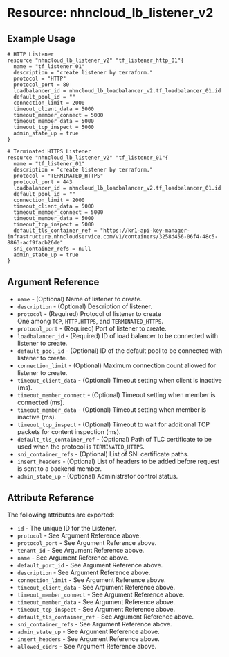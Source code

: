 # Resource: nhncloud_lb_listener_v2

## Example Usage

```
# HTTP Listener
resource "nhncloud_lb_listener_v2" "tf_listener_http_01"{
  name = "tf_listener_01"
  description = "create listener by terraform."
  protocol = "HTTP"
  protocol_port = 80
  loadbalancer_id = nhncloud_lb_loadbalancer_v2.tf_loadbalancer_01.id
  default_pool_id = ""
  connection_limit = 2000
  timeout_client_data = 5000
  timeout_member_connect = 5000
  timeout_member_data = 5000
  timeout_tcp_inspect = 5000
  admin_state_up = true
}

# Terminated HTTPS Listener
resource "nhncloud_lb_listener_v2" "tf_listener_01"{
  name = "tf_listener_01"
  description = "create listener by terraform."
  protocol = "TERMINATED_HTTPS"
  protocol_port = 443
  loadbalancer_id = nhncloud_lb_loadbalancer_v2.tf_loadbalancer_01.id
  default_pool_id = ""
  connection_limit = 2000
  timeout_client_data = 5000
  timeout_member_connect = 5000
  timeout_member_data = 5000
  timeout_tcp_inspect = 5000
  default_tls_container_ref = "https://kr1-api-key-manager-infrastructure.nhncloudservice.com/v1/containers/3258d456-06f4-48c5-8863-acf9facb26de"
  sni_container_refs = null
  admin_state_up = true
}
```


## Argument Reference

* `name` - (Optional) Name of listener to create.
* `description` - (Optional) Description of listener.
* `protocol` - (Required) Protocol of listener to create <br>One among `TCP`, `HTTP,HTTPS`, and `TERMINATED_HTTPS`.
* `protocol_port` - (Required) Port of listener to create.
* `loadbalancer_id` - (Required) ID of load balancer to be connected with listener to create.
* `default_pool_id` - (Optional) ID of the default pool to be connected with listener to create.
* `connection_limit` - (Optional) Maximum connection count allowed for listener to create.
* `timeout_client_data` - (Optional) Timeout setting when client is inactive (ms).
* `timeout_member_connect` - (Optional) Timeout setting when member is connected (ms).
* `timeout_member_data` - (Optional) Timeout setting when member is inactive (ms).
* `timeout_tcp_inspect` - (Optional) Timeout to wait for additional TCP packets for content inspection (ms).
* `default_tls_container_ref` - (Optional) Path of TLC certificate to be used when the protocol is `TERMINATED_HTTPS`.
* `sni_container_refs` - (Optional) List of SNI certificate paths.
* `insert_headers` - (Optional) List of headers to be added before request is sent to a backend member.
* `admin_state_up` - (Optional) Administrator control status.


## Attribute Reference

The following attributes are exported:

* `id` - The unique ID for the Listener.
* `protocol` - See Argument Reference above.
* `protocol_port` - See Argument Reference above.
* `tenant_id` - See Argument Reference above.
* `name` - See Argument Reference above.
* `default_port_id` - See Argument Reference above.
* `description` - See Argument Reference above.
* `connection_limit` - See Argument Reference above.
* `timeout_client_data` - See Argument Reference above.
* `timeout_member_connect` - See Argument Reference above.
* `timeout_member_data` - See Argument Reference above.
* `timeout_tcp_inspect` - See Argument Reference above.
* `default_tls_container_ref` - See Argument Reference above.
* `sni_container_refs` - See Argument Reference above.
* `admin_state_up` - See Argument Reference above.
* `insert_headers` - See Argument Reference above.
* `allowed_cidrs` - See Argument Reference above.
